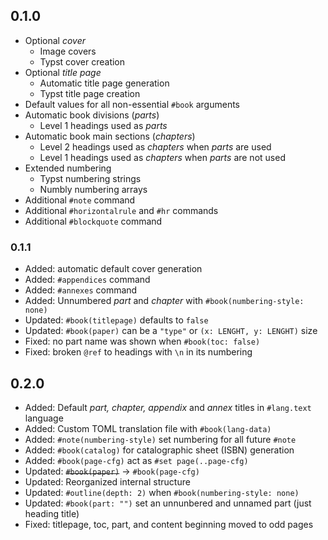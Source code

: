 ## 0.1.0

- Optional _cover_
  - Image covers
  - Typst cover creation
- Optional _title page_
  - Automatic title page generation
  - Typst title page creation
- Default values for all non-essential `#book` arguments
- Automatic book divisions (_parts_)
  - Level 1 headings used as _parts_
- Automatic book main sections (_chapters_)
  - Level 2 headings used as _chapters_ when _parts_ are used
  - Level 1 headings used as _chapters_ when _parts_ are not used
- Extended numbering
  - Typst numbering strings
  - Numbly numbering arrays
- Additional `#note` command
- Additional `#horizontalrule` and `#hr` commands
- Additional `#blockquote` command

### 0.1.1

- Added: automatic default cover generation
- Added: `#appendices` command
- Added: `#annexes` command
- Added: Unnumbered _part_ and _chapter_ with `#book(numbering-style: none)`
- Updated: `#book(titlepage)` defaults to `false`
- Updated: `#book(paper)` can be a `"type"` or `(x: LENGHT, y: LENGHT)` size
- Fixed: no part name was shown when `#book(toc: false)`
- Fixed: broken `@ref` to headings with `\n` in its numbering

## 0.2.0

- Added: Default _part, chapter, appendix_ and _annex_ titles in `#lang.text` language
- Added: Custom TOML translation file with `#book(lang-data)`
- Added: `#note(numbering-style)` set numbering for all future `#note`
- Added: `#book(catalog)` for catalographic sheet (ISBN) generation
- Added: `#book(page-cfg)` act as `#set page(..page-cfg)`
- Updated: ~~`#book(paper)`~~ &rarr; `#book(page-cfg)`
- Updated: Reorganized internal structure
- Updated: `#outline(depth: 2)` when `#book(numbering-style: none)`
- Updated: `#book(part: "")` set an unnunbered and unnamed part (just heading title)
- Fixed: titlepage, toc, part, and content beginning moved to odd pages